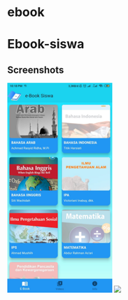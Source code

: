 # ebook
# Ebook-siswa

## Screenshots
<img src="screenshot/ss1.jpg" height="480px" > 
<img src="screenshot/ss2" height="480px" > 

